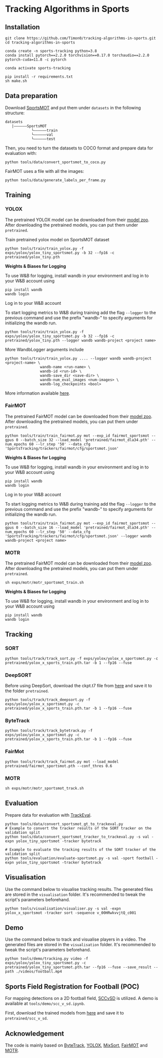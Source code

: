 # Tracking Algorithms in Sports

## Installation
```shell
git clone https://github.com/Timon0/tracking-algorithms-in-sports.git
cd tracking-algorithms-in-sports

conda create -n sports-tracking python=3.8
conda install pytorch==2.2.0 torchvision==0.17.0 torchaudio==2.2.0 pytorch-cuda=11.8 -c pytorch

conda activate sports-tracking

pip install -r requirements.txt
sh make.sh
```

## Data preparation

Download [SportsMOT](https://github.com/MCG-NJU/SportsMOT) and put them under `datasets` in the following structure:
```
datasets
   |——————SportsMOT
            └——————train
            └——————val
            └——————test

```

Then, you need to turn the datasets to COCO format and prepare data for evaluation with:

```shell
python tools/data/convert_sportsmot_to_coco.py
```

FairMOT uses a file with all the images:

```shell
python tools/data/generate_labels_per_frame.py
```

## Training

### YOLOX
The pretrained YOLOX model can be downloaded from their [model zoo](https://github.com/Megvii-BaseDetection/YOLOX). After downloading the pretrained models, you can put them under `pretrained`.

Train pretrained yolox model on SportsMOT dataset 
```shell
python tools/train/train_yolox.py -f exps/yolox/yolox_tiny_sportsmot.py -b 32 --fp16 -c pretrained/yolox_tiny.pth
```

**Weights & Biases for Logging**

To use W&B for logging, install wandb in your environment and log in to your W&B account using

```shell
pip install wandb
wandb login
```

Log in to your W&B account

To start logging metrics to W&B during training add the flag `--logger` to the previous command and use the prefix "wandb-" to specify arguments for initializing the wandb run.

```shell
python tools/train/train_yolox.py -f exps/yolox/yolox_tiny_sportsmot.py -b 32 --fp16 -c pretrained/yolox_tiny.pth --logger wandb wandb-project <project name>
```

More WandbLogger arguments include

```shell
python tools/train/train_yolox.py .... --logger wandb wandb-project <project-name> \
                wandb-name <run-name> \
                wandb-id <run-id> \
                wandb-save_dir <save-dir> \
                wandb-num_eval_images <num-images> \
                wandb-log_checkpoints <bool>
```

More information available [here](https://docs.wandb.ai/guides/integrations/other/yolox).

### FairMOT

The pretrained FairMOT model can be downloaded from their [model zoo](https://github.com/ifzhang/FairMOT). After downloading the pretrained models, you can put them under `pretrained`.


```shell
python tools/train/train_fairmot.py mot --exp_id fairmot_sportsmot --gpus 0 --batch_size 32 --load_model 'pretrained/fairmot_dla34.pth' --num_epochs 60 --lr_step '50' --data_cfg 'SportsTracking/trackers/fairmot/cfg/sportsmot.json'
```

**Weights & Biases for Logging**

To use W&B for logging, install wandb in your environment and log in to your W&B account using

```shell
pip install wandb
wandb login
```

Log in to your W&B account

To start logging metrics to W&B during training add the flag `--logger` to the previous command and use the prefix "wandb-" to specify arguments for initializing the wandb run.

```shell
python tools/train/train_fairmot.py mot --exp_id fairmot_sportsmot --gpus 0 --batch_size 16 --load_model 'pretrained/fairmot_dla34.pth' --num_epochs 60 --lr_step '50' --data_cfg 'SportsTracking/trackers/fairmot/cfg/sportsmot.json' --logger wandb wandb-project <project name>
```

### MOTR

The pretrained FairMOT model can be downloaded from their [model zoo](https://github.com/megvii-research/MOTR). After downloading the pretrained models, you can put them under `pretrained`.

```shell
sh exps/motr/motr_sportsmot_train.sh
```

**Weights & Biases for Logging**

To use W&B for logging, install wandb in your environment and log in to your W&B account using

```shell
pip install wandb
wandb login
```

## Tracking

### SORT

```shell
python tools/track/track_sort.py -f exps/yolox/yolox_x_sportsmot.py -c pretrained/yolox_x_sports_train.pth.tar -b 1 --fp16 --fuse
```

### DeepSORT

Before using DeepSort, download the ckpt.t7 file from [here](https://drive.google.com/drive/folders/1xhG0kRH1EX5B9_Iz8gQJb7UNnn_riXi6) and save it to the folder `pretrained`.

```shell
python tools/track/track_deepsort.py -f exps/yolox/yolox_x_sportsmot.py -c pretrained/yolox_x_sports_train.pth.tar -b 1 --fp16 --fuse
```

### ByteTrack

```shell
python tools/track/track_bytetrack.py -f exps/yolox/yolox_x_sportsmot.py -c pretrained/yolox_x_sports_train.pth.tar -b 1 --fp16 --fuse
```

### FairMot

```shell
python tools/track/track_fairmot.py mot --load_model pretrained/fairmot_sportsmot.pth --conf_thres 0.6
```

### MOTR

```shell
sh exps/motr/motr_sportsmot_track.sh
```

## Evaluation
Prepare data for evaluation with [TrackEval](https://github.com/JonathonLuiten/TrackEval).

```shell
python tools/data/convert_sportsmot_gt_to_trackeval.py
# Example to convert the tracker results of the SORT tracker on the validation split
python tools/data/convert_sportsmot_tracker_to_trackeval.py -s val -expn yolox_tiny_sportsmot -tracker bytetrack
```

```shell
# Example to evaluate the tracking results of the SORT tracker of the validation split
python tools/evaluation/evaluate-sportsmot.py -s val -sport football -expn yolox_tiny_sportsmot -tracker bytetrack
```

## Visualisation
Use the command below to visualise tracking results. The generated files are stored in the `visualisation` folder. It's recommended to tweak the script's parameters beforehand.

```shell
python tools/visualisation/visualiser.py -s val -expn yolox_x_sportsmot -tracker sort -sequence v_00HRwkvvjtQ_c001
```

## Demo
Use the command below to track and visualise players in a video. The generated files are stored in the `visualisation` folder. It's recommended to tweak the script's parameters beforehand.

```shell
python tools/demo/tracking.py video -f exps/yolox/yolox_tiny_sportsmot.py -c pretrained/yolox_tiny_sportsmot.pth.tar --fp16 --fuse --save_result --path ./videos/football.mp4
```

## Sports Field Registration for Football (POC)
For mapping detections on a 2D football field, [SCCvSD](https://github.com/lood339/SCCvSD) is utilized. A demo is available at `tools/demo/scc_v_sd.ipynb`. 

First, download the trained models from [here](https://docs.google.com/uc?export=download&id=1EaBmCzl4xnuebfoQnxU1xQgNmBy7mWi2) and save it to `pretrained/scc_v_sd`.


## Acknowledgement

The code is mainly based on [ByteTrack](https://github.com/ifzhang/ByteTrack), [YOLOX](https://github.com/Megvii-BaseDetection/YOLOX), [MixSort](https://github.com/MCG-NJU/MixSort), [FairMOT](https://github.com/ifzhang/FairMOT) and [MOTR](https://github.com/megvii-research/MOTR).
